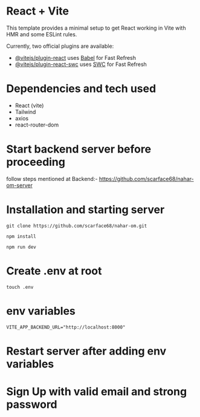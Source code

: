 # React + Vite

This template provides a minimal setup to get React working in Vite with HMR and some ESLint rules.

Currently, two official plugins are available:

- [@vitejs/plugin-react](https://github.com/vitejs/vite-plugin-react/blob/main/packages/plugin-react/README.md) uses [Babel](https://babeljs.io/) for Fast Refresh
- [@vitejs/plugin-react-swc](https://github.com/vitejs/vite-plugin-react-swc) uses [SWC](https://swc.rs/) for Fast Refresh

# Dependencies and tech used
- React (vite)
- Tailwind
- axios
- react-router-dom

# Start backend server before proceeding

follow steps mentioned at Backend:- https://github.com/scarface68/nahar-om-server

# Installation and starting server
```
git clone https://github.com/scarface68/nahar-om.git

npm install

npm run dev
```

# Create .env at root
```
touch .env
```
# env variables
```
VITE_APP_BACKEND_URL="http://localhost:8000"
```
# Restart server after adding env variables

# Sign Up with valid email and strong password

